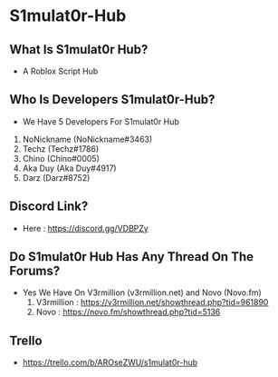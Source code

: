 # S1mulat0r-Hub
## What Is S1mulat0r Hub?
* A Roblox Script Hub
## Who Is Developers S1mulat0r-Hub?
 * We Have 5 Developers For S1mulat0r Hub
  1. NoNickname (NoNickname#3463)
  1. Techz (Techz#1786)
  1. Chino (Chino#0005)
  1. Aka Duy (Aka Duy#4917)
  1. Darz (Darz#8752)
## Discord Link?
 * Here : https://discord.gg/VDBPZy
## Do S1mulat0r Hub Has Any Thread On The Forums?
 * Yes We Have On V3rmillion (v3rmillion.net) and Novo (Novo.fm)
   1. V3rmillion : https://v3rmillion.net/showthread.php?tid=961890
   2. Novo : https://novo.fm/showthread.php?tid=5136
## Trello
* https://trello.com/b/AROseZWU/s1mulat0r-hub

